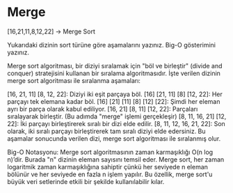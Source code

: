 # Merge

 [16,21,11,8,12,22] -> Merge Sort

Yukarıdaki dizinin sort türüne göre aşamalarını yazınız.
Big-O gösterimini yazınız.

Merge sort algoritması, bir diziyi sıralamak için "böl ve birleştir" (divide and conquer) stratejisini kullanan bir sıralama algoritmasıdır. İşte verilen dizinin merge sort algoritması ile sıralanma aşamaları:

[16, 21, 11] [8, 12, 22]: Diziyi iki eşit parçaya böl.
[16] [21, 11] [8] [12, 22]: Her parçayı tek elemana kadar böl.
[16] [21] [11] [8] [12] [22]: Şimdi her eleman ayrı bir parça olarak kabul ediliyor.
[16, 21] [8, 11] [12, 22]: Parçaları sıralayarak birleştir. (Bu adımda "merge" işlemi gerçekleşir)
[8, 11, 16, 21] [12, 22]: İki parçayı birleştirerek sıralı bir dizi elde edilir.
[8, 11, 12, 16, 21, 22]: Son olarak, iki sıralı parçayı birleştirerek tam sıralı diziyi elde edersiniz.
Bu aşamalar sonucunda verilen dizi, merge sort algoritması ile sıralanmış olur.

Big-O Notasyonu:
Merge sort algoritmasının zaman karmaşıklığı O(n log n)’dir. Burada "n" dizinin eleman sayısını temsil eder. Merge sort, her zaman logaritmik zaman karmaşıklığına sahiptir çünkü her seviyede n eleman bölünür ve her seviyede en fazla n işlem yapılır. Bu özellik, merge sort'u büyük veri setlerinde etkili bir şekilde kullanılabilir kılar.
